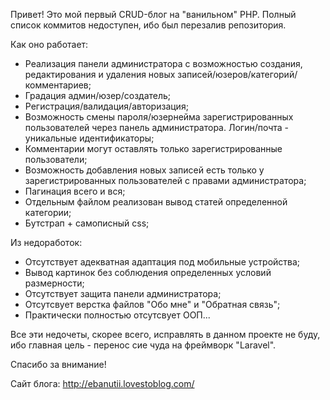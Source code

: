 Привет!
Это мой первый CRUD-блог на "ванильном" PHP. 
Полный список коммитов недоступен, ибо был перезалив репозитория.

Как оно работает:
- Реализация панели администратора с возможностью создания, редактирования и удаления новых записей/юзеров/категорий/комментариев;
- Градация админ/юзер/создатель;
- Регистрация/валидация/авторизация;
- Возможность смены пароля/юзернейма зарегистрированных пользователей через панель администратора. Логин/почта - уникальные идентификаторы;
- Комментарии могут оставлять только зарегистрированные пользователи;
- Возможность добавления новых записей есть только у зарегистрированных пользователей с правами администратора;
- Пагинация всего и вся;
- Отдельным файлом реализован вывод статей определенной категории;
- Бутстрап + самописный css;

Из недоработок:
- Отсутствует адекватная адаптация под мобильные устройства;
- Вывод картинок без соблюдения определенных условий размерности;
- Отсутствует защита панели администратора;
- Отсутсвует верстка файлов "Обо мне" и "Обратная связь";
- Практически полностью отсутсвует ООП...

Все эти недочеты, скорее всего, исправлять в данном проекте не буду, ибо главная цель - перенос сие чуда на фреймворк "Laravel".

Спасибо за внимание!

Сайт блога: http://ebanutii.lovestoblog.com/

